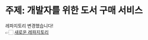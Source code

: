 # 주제: 개발자를 위한 도서 구매 서비스

레파지토리 변경했습니다!   
👉🏻 [새로운 레파지토리](https://github.com/minSsan/bookworm-discussions-hub)
